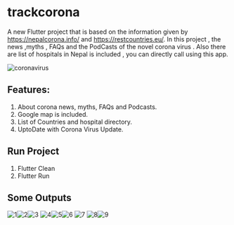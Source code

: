 # trackcorona

A new Flutter project that is based on the information given by https://nepalcorona.info/ and https://restcountries.eu/. In this project , the news ,myths , FAQs and the PodCasts of the novel corona virus . Also there are list of hospitals in Nepal is included , you can directly call using this app.

![coronavirus](https://user-images.githubusercontent.com/30024247/86786887-38d63580-c084-11ea-848f-9574620d10f7.png)

## Features:

1. About corona news, myths, FAQs and Podcasts.
2. Google map is included.
3. List of Countries and hospital directory.
4. UptoDate with Corona Virus Update.

## Run Project
 1. Flutter Clean
 2. Flutter Run
 
 ## Some Outputs

![1](https://user-images.githubusercontent.com/30024247/86788133-8c954e80-c085-11ea-83b1-59029c3633f6.PNG)![2](https://user-images.githubusercontent.com/30024247/86788137-8dc67b80-c085-11ea-9bf7-09a95001da04.PNG)![3](https://user-images.githubusercontent.com/30024247/86788144-8e5f1200-c085-11ea-86e4-4c37a53c8cff.PNG)
![4](https://user-images.githubusercontent.com/30024247/86788155-91f29900-c085-11ea-9615-a4be770369a7.PNG)![5](https://user-images.githubusercontent.com/30024247/86788164-93bc5c80-c085-11ea-87b7-d5eef5620a20.PNG)![6](https://user-images.githubusercontent.com/30024247/86788165-93bc5c80-c085-11ea-82c1-0de17d4fbcbd.PNG)
![7](https://user-images.githubusercontent.com/30024247/86788341-c8301880-c085-11ea-98cc-175c9c0c8ad0.PNG)
![8](https://user-images.githubusercontent.com/30024247/86788184-9a4ad400-c085-11ea-974d-b0559232ba00.PNG)![9](https://user-images.githubusercontent.com/30024247/86788189-9ae36a80-c085-11ea-8ac6-de93d420ca94.PNG)



